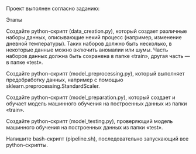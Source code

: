 Проект выполнен согласно заданию:

Этапы

Создайте python-скрипт (data_creation.py), который создает различные наборы данных, описывающие некий процесс (например, изменение дневной температуры). 
Таких наборов должно быть несколько, в некоторые данные можно включить аномалии или шумы. Часть наборов данных должна быть сохранена в папке «train», другая часть — в папке «test».

Создайте python-скрипт (model_preprocessing.py), который выполняет предобработку данных, например с помощью sklearn.preprocessing.StandardScaler.

Создайте python-скрипт (model_preparation.py), который создает и обучает модель машинного обучения на построенных данных из папки «train».

Создайте python-скрипт (model_testing.py), проверяющий модель машинного обучения на построенных данных из папки «test».

Напишите bash-скрипт (pipeline.sh), последовательно запускающий все python-скрипты.

